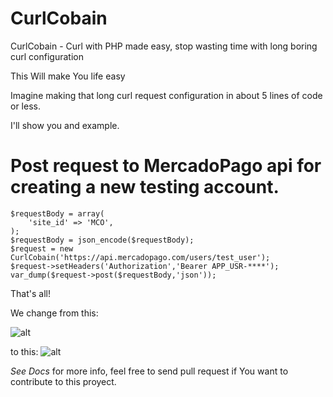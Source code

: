 # CurlCobain
CurlCobain - Curl with PHP made easy, stop wasting time with long boring curl configuration

This Will make You life easy 

Imagine making that long curl request configuration in about 5 lines of code or less.

I'll show you and example.

# Post request to MercadoPago api for creating a new testing account.

```
$requestBody = array(
    'site_id' => 'MCO',
);
$requestBody = json_encode($requestBody);
$request = new CurlCobain('https://api.mercadopago.com/users/test_user');
$request->setHeaders('Authorization','Bearer APP_USR-****');
var_dump($request->post($requestBody,'json'));
```

That's all!

We change from this:

![alt](www/images/before.png)

to this:
![alt](www/images/after.png)

*See Docs* for more info, feel free to send pull request if You want to contribute to this proyect.

